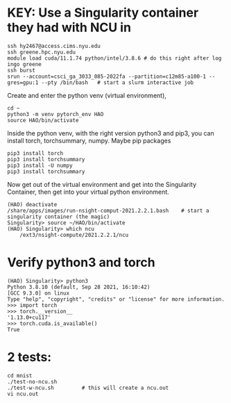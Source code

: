 
# KEY: Use a Singularity container they had with NCU in

```
ssh hy2467@access.cims.nyu.edu
ssh greene.hpc.nyu.edu
module load cuda/11.1.74 python/intel/3.8.6	# do this right after log ingo greene
ssh burst
srun --account=csci_ga_3033_085-2022fa --partition=c12m85-a100-1 --gres=gpu:1 --pty /bin/bash	# start a slurm interactive job
```


Create and enter the python venv (virtual environment), 

```
cd ~
python3 -m venv pytorch_env HAO
source HAO/bin/activate
```

Inside the python venv, with the right version python3 and pip3, you can install torch, torchsummary, numpy. Maybe pip packages

```
pip3 install torch
pip3 install torchsummary
pip3 install -U numpy
pip3 install torchsummary
```

Now get out of the virtual environment and get into the Singularity Container, then get into your virtual python environment.

```
(HAO) deactivate
/share/apps/images/run-nsight-comput-2021.2.2.1.bash	# start a singularity container (the magic)
Singularity> source ~/HAO/bin/activate
(HAO) Singularity> which ncu
	/ext3/nsight-compute/2021.2.2.1/ncu
```

# Verify python3 and torch

```
(HAO) Singularity> python3
Python 3.8.10 (default, Sep 28 2021, 16:10:42)
[GCC 9.3.0] on linux
Type "help", "copyright", "credits" or "license" for more information.
>>> import torch
>>> torch.__version__
'1.13.0+cu117'
>>> torch.cuda.is_available()
True
```


# 2 tests:

```
cd mnist
./test-no-ncu.sh
./test-w-ncu.sh			# this will create a ncu.out
vi ncu.out
```




